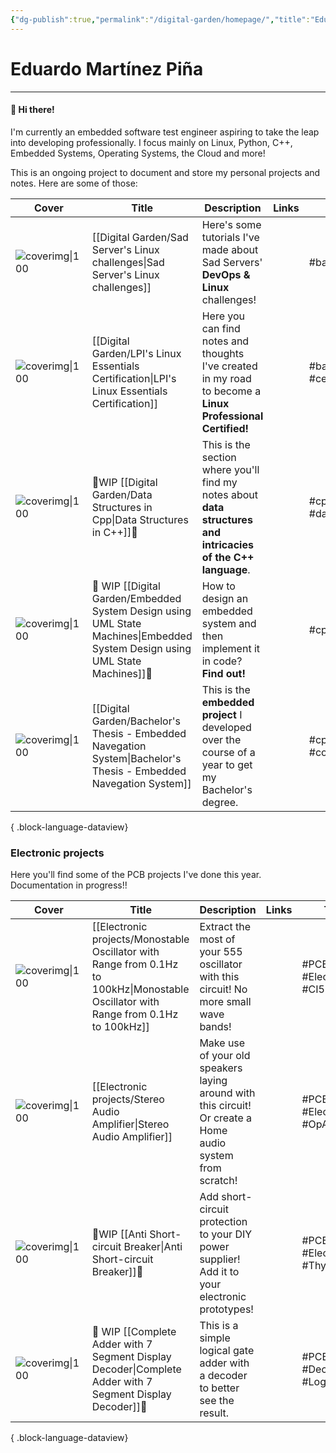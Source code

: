 ```yaml
---
{"dg-publish":true,"permalink":"/digital-garden/homepage/","title":"Eduardo Piña","metatags":{"description":"Eduardo's Digital Garden","og:description":"Eduardo's Digital Garden"},"hideInGraph":true,"pinned":true,"contentClasses":"cards cards-cols-3 cards-cover cards-cover-no-border cards-title-hide-icons","tags":["gardenEntry","gardenEntry","gardenEntry","gardenEntry","gardenEntry","gardenEntry","gardenEntry"]}
---
```




# Eduardo Martínez Piña
---
#### 👋 Hi there!
I'm currently an embedded software test engineer aspiring to take the leap into developing professionally. I focus mainly on Linux, Python, C++, Embedded Systems, Operating Systems, the Cloud and more!

This is an ongoing project to document and store my personal projects and notes. Here are some of those:

| Cover                                                                                                                   | Title                                                                                                                        | Description                                                                                                   | Links | Tags                 |
| ----------------------------------------------------------------------------------------------------------------------- | ---------------------------------------------------------------------------------------------------------------------------- | ------------------------------------------------------------------------------------------------------------- | ----- | -------------------- |
| ![coverimg\|100](https://ewardq.vercel.app/img/user/Digital%20Garden/Icons-and-images/SadServers-icon-2.png)            | [[Digital Garden/Sad Server's Linux challenges\|Sad Server's Linux challenges]]                                              | Here's some tutorials I've made about Sad Servers' **DevOps & Linux** challenges!                             |       | #bash #git           |
| ![coverimg\|100](https://ewardq.vercel.app/img/user/Digital%20Garden/Icons-and-images/Tux2_green.png)                   | [[Digital Garden/LPI's Linux Essentials Certification\|LPI's Linux Essentials Certification]]                                | Here you can find notes and thoughts I've created in my road to become a **Linux Professional Certified!**    |       | #bash #certification |
| ![coverimg\|100](https://ewardq.vercel.app/img/user/Digital%20Garden/Icons-and-images/Cpp%20modified.png)               | 🚧WIP [[Digital Garden/Data Structures in Cpp\|Data Structures in C++]]🚧                                                    | This is the section where you'll find my notes about **data structures and intricacies of the C++ language**. |       | #cpp #dataStructures |
| ![coverimg\|100](https://ewardq.vercel.app/img/user/Digital%20Garden/Icons-and-images/UML.png)                          | 🚧 WIP [[Digital Garden/Embedded System Design using UML State Machines\|Embedded System Design using UML State Machines]]🚧 | How to design an embedded system and then implement it in code? **Find out!**                                 |       | #cpp                 |
| ![coverimg\|100](https://user-images.githubusercontent.com/72580785/174127072-ced03c71-d4f8-4e68-b0a6-a4794c3fb9c8.png) | [[Digital Garden/Bachelor's Thesis - Embedded Navegation System\|Bachelor's Thesis - Embedded Navegation System]]            | This is the **embedded project** I developed over the course of a year to get my Bachelor's degree.           |       | #cpp  #controlTheory |

{ .block-language-dataview}

### Electronic projects

Here you'll find some of the PCB projects I've done this year. Documentation in progress!!

| Cover                                                                                                      | Title                                                      | Description                                                                                                | Links | Tags                           |
| ---------------------------------------------------------------------------------------------------------- | ---------------------------------------------------------- | ---------------------------------------------------------------------------------------------------------- | ----- | ------------------------------ |
| ![coverimg\|100](https://ewardq.vercel.app/img/user/Digital%20Garden/Icons-and-images/Oscilador_front.jpg) | [[Electronic projects/Monostable Oscillator with Range from 0.1Hz to 100kHz\|Monostable Oscillator with Range from 0.1Hz to 100kHz]]  | Extract the most of your 555 oscillator with this circuit! No more small wave bands!                       |       | #PCB #Electronics #CI555       |
| ![coverimg\|100](https://ewardq.vercel.app/img/user/Digital%20Garden/Icons-and-images/Audio_front.jpg)     | [[Electronic projects/Stereo Audio Amplifier\|Stereo Audio Amplifier]]                                 | Make use of your old speakers laying around with this circuit! Or create a Home audio system from scratch! |       | #PCB #Electronics #OpAmp       |
| ![coverimg\|100](https://ewardq.vercel.app/img/user/Digital%20Garden/Icons-and-images/Breaker_front.jpg)   | 🚧WIP [[Anti Short-circuit Breaker\|Anti Short-circuit Breaker]]🚧                     | Add short-circuit protection to your DIY power supplier! Add it to your electronic prototypes!             |       | #PCB #Electronics  #Thyristors |
| ![coverimg\|100](https://ewardq.vercel.app/img/user/Digital%20Garden/Icons-and-images/Sumador_front.jpg)   | 🚧 WIP [[Complete Adder with 7 Segment Display Decoder\|Complete Adder with 7 Segment Display Decoder]]🚧 | This is a simple logical gate adder with a decoder to better see the result.                               |       | #PCB #Decoder #LogicalGates    |

{ .block-language-dataview}

